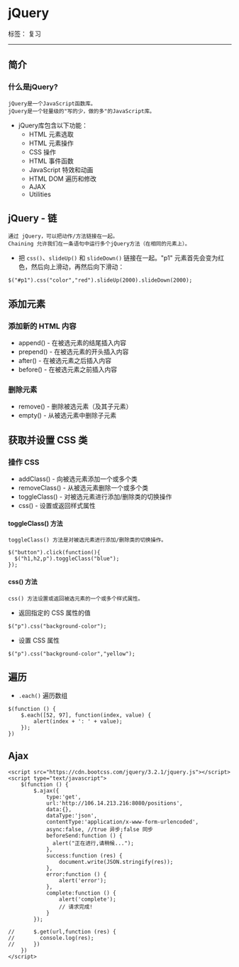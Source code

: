 ﻿# jQuery

标签： 复习

---

## 简介

### 什么是jQuery?

    jQuery是一个JavaScript函数库。
    jQuery是一个轻量级的"写的少，做的多"的JavaScript库。
    
* jQuery库包含以下功能：
    * HTML 元素选取
    * HTML 元素操作
    * CSS 操作
    * HTML 事件函数
    * JavaScript 特效和动画
    * HTML DOM 遍历和修改
    * AJAX
    * Utilities

## jQuery - 链

    通过 jQuery，可以把动作/方法链接在一起。
    Chaining 允许我们在一条语句中运行多个jQuery方法（在相同的元素上）。

* 把 `css()`、`slideUp()` 和 `slideDown()` 链接在一起。"p1" 元素首先会变为红色，然后向上滑动，再然后向下滑动：

```
$("#p1").css("color","red").slideUp(2000).slideDown(2000);
```

## 添加元素

### 添加新的 HTML 内容

* append() - 在被选元素的结尾插入内容
* prepend() - 在被选元素的开头插入内容
* after() - 在被选元素之后插入内容
* before() - 在被选元素之前插入内容

### 删除元素

* remove() - 删除被选元素（及其子元素）
* empty() - 从被选元素中删除子元素

## 获取并设置 CSS 类

### 操作 CSS

* addClass() - 向被选元素添加一个或多个类
* removeClass() - 从被选元素删除一个或多个类
* toggleClass() - 对被选元素进行添加/删除类的切换操作
* css() - 设置或返回样式属性

#### toggleClass() 方法

    toggleClass() 方法是对被选元素进行添加/删除类的切换操作。

```
$("button").click(function(){
  $("h1,h2,p").toggleClass("blue");
});
```

#### css() 方法

    css() 方法设置或返回被选元素的一个或多个样式属性。
    
* 返回指定的 CSS 属性的值

```
$("p").css("background-color");
```

* 设置 CSS 属性

```
$("p").css("background-color","yellow");
```

## 遍历

* `.each()` 遍历数组

```
$(function () { 
    $.each([52, 97], function(index, value) {
        alert(index + ': ' + value);
    });
})
```

## Ajax

```
<script src="https://cdn.bootcss.com/jquery/3.2.1/jquery.js"></script>
<script type="text/javascript">
    $(function () {
        $.ajax({
            type:'get',
            url:'http://106.14.213.216:8080/positions',
            data:{},
            dataType:'json',
            contentType:'application/x-www-form-urlencoded',
            async:false, //true 异步;false 同步
            beforeSend:function () {
              alert("正在进行,请稍候...");
            },
            success:function (res) {
                document.write(JSON.stringify(res));
            },
            error:function () {
                alert('error');
            },
            complete:function () {
                alert('complete');
                // 请求完成!
            }
        });
        
//      $.get(url,function (res) {
//        console.log(res);
//      })
    })
</script>
```
